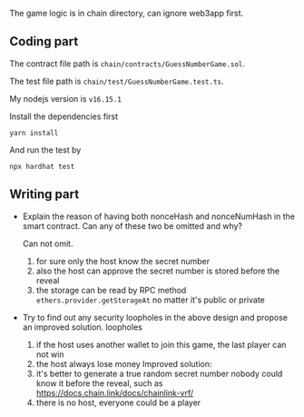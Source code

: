 The game logic is in chain directory, can ignore web3app first.

## Coding part
The contract file path is `chain/contracts/GuessNumberGame.sol`.

The test file path is `chain/test/GuessNumberGame.test.ts`.

My nodejs version is `v16.15.1`

Install the dependencies first
```shell
yarn install
```

And run the test by
```shell
npx hardhat test 
```

## Writing part
- Explain the reason of having both nonceHash and nonceNumHash in the smart contract. Can any of these two be omitted and why?
  
  Can not omit.
  1. for sure only the host know the secret number
  2. also the host can approve the secret number is stored before the reveal
  3. the storage can be read by RPC method `ethers.provider.getStorageAt` no matter it's public or private

- Try to find out any security loopholes in the above design and propose an improved solution.
  loopholes
  1. if the host uses another wallet to join this game, the last player can not win
  2. the host always lose money
  Improved solution:
  1. it's better to generate a true random secret number nobody could know it before the reveal, such as https://docs.chain.link/docs/chainlink-vrf/
  2. there is no host, everyone could be a player
